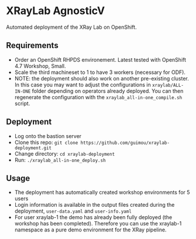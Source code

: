 # XRayLab AgnosticV

Automated deployment of the XRay Lab on OpenShift.

## Requirements

* Order an OpenShift RHPDS environement. Latest tested with OpenShift 4.7 Workshop, Small.
* Scale the third machineset to 1 to have 3 workers (necessary for ODF).
* NOTE: the deployment should also work on another pre-existing cluster. In this case you may want to adjust the configurations in `xraylab/ALL-IN-ONE` folder depending on operators already deployed. You can then regenerate the configuration with the `xraylab_all-in-one_compile.sh` script.

## Deployment

* Log onto the bastion server
* Clone this repo: `git clone https://github.com/guimou/xraylab-deployment.git`
* Change directory: `cd xraylab-deployment`
* Run: `./xraylab_all-in-one_deploy.sh`

## Usage

* The deployment has automatically created workshop environments for 5 users
* Login information is available in the output files created during the deployment, `user-data.yaml` and `user-info.yaml`
* For user xraylab-1 the demo has already been fully deployed (the workshop has been completed). Therefore you can use the xraylab-1 namespace as a pure demo environment for the XRay pipeline.
